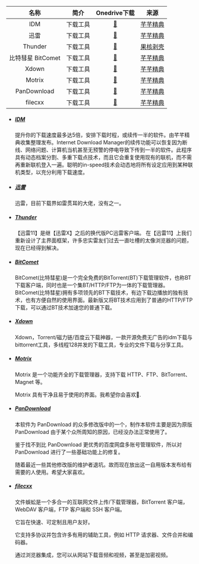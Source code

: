|       名称        |   简介   |                         Onedrive下载                         |                         来源                         |
| :---------------: | :------: | :----------------------------------------------------------: | :--------------------------------------------------: |
|        IDM        | 下载工具 | [🔰](https://tny6h-my.sharepoint.com/personal/jinmingyang_tny6h_onmicrosoft_com/Documents/Alist/%E6%88%91%E7%9A%84%E7%94%B5%E8%84%91/%E5%B7%A5%E5%85%B7/%E4%B8%8B%E8%BD%BD%E5%B7%A5%E5%85%B7/IDM.rar?avcmd=1) |       [芊芊精典](https://myqqjd.com/1731.html)       |
|       迅雷        | 下载工具 | [🔰](https://tny6h-my.sharepoint.com/:u:/g/personal/jinmingyang_tny6h_onmicrosoft_com/EaO9LDUpVzZJow9f341DQ-IBAJSQ-YP9ll15G3szKg-rNg?e=iwhpxz) |      [芊芊精典](https://myqqjd.com/35958.html)       |
|      Thunder      | 下载工具 | [🔰](https://tny6h-my.sharepoint.com/:u:/g/personal/jinmingyang_tny6h_onmicrosoft_com/ERlvxyAoacNPoMywfnWqYuIBBLA26BZmKA7gQvUf4un8YQ?e=IQ5Rca) | [果核剥壳](https://www.ghxi.com/thunder11green.html) |
| 比特彗星 BitComet | 下载工具 | [🔰](https://tny6h-my.sharepoint.com/:u:/g/personal/jinmingyang_tny6h_onmicrosoft_com/EaQ5Q-oVFNRLka15JV9LsvsBlBlbwUz_ff4PX-B04jFTYw?e=anqauU) | [芊芊精典](https://www.ghxi.com/thunder11green.html) |
|       Xdown       | 下载工具 | [🔰](https://tny6h-my.sharepoint.com/:u:/g/personal/jinmingyang_tny6h_onmicrosoft_com/EZHsy64Z4EdGqiGCXBq0IRsB6ZM0f6AxA1oadEZFGFnrvw?e=qP0Y4T) |       [芊芊精典](https://myqqjd.com/?s=Xdown)        |
|      Motrix       | 下载工具 | [🔰](https://tny6h-my.sharepoint.com/:u:/g/personal/jinmingyang_tny6h_onmicrosoft_com/EQgw8Fbv-UxFuu1tq31L2xMBLBA88BV2Oiym8_o33QxQdg?e=wWMR2r) |       [芊芊精典](https://myqqjd.com/?s=Motrix)       |
|    PanDownload    | 下载工具 | [🔰](https://tny6h-my.sharepoint.com/:u:/g/personal/jinmingyang_tny6h_onmicrosoft_com/EQjf0rOF9n5FrFurI2wpyC8B28rbhwfEZ-a1mbbVS7hyIg?e=W21k90) |    [芊芊精典](https://pandownload.net/index.html)    |
|      filecxx      | 下载工具 | [🔰](https://tny6h-my.sharepoint.com/:u:/g/personal/jinmingyang_tny6h_onmicrosoft_com/EZsbbQ93XvdOgtr7T2Whq3wBf__sRel2VJX1DvvpQ-7BcA?e=5V2j51) |      [芊芊精典](https://myqqjd.com/37231.html)       |

- ##### [IDM](https://myqqjd.com/1731.html)

  提升你的下载速度最多达5倍，安排下载时程，或续传一半的软件。由芊芊精典收集整理发布。Internet Download Manager的续传功能可以恢复因为断线、网络问题、计算机当机甚至无预警的停电导致下传到一半的软件。此程序具有动态档案分割、多重下载点技术，而且它会重复使用现有的联机，而不需再重新联机登入一遍。聪明的in-speed技术会动态地将所有设定应用到某种联机类型，以充分利用下载速度。

- ##### [迅雷](https://myqqjd.com/35958.html)

  迅雷，目前下载界如雷贯耳的大佬，没有之一。

- ##### [Thunder](https://www.ghxi.com/thunder11green.html)

  【迅雷11】是继【迅雷X】之后的换代版PC迅雷客户端。 在【迅雷11】上我们重新设计了主界面框架，许多忠实雷友们过去一直吐槽的太像浏览器的问题，现在已经得到解决。

- ##### [BitComet](https://myqqjd.com/4071.html)

  BitComet(比特彗星)是一个完全免费的BitTorrent(BT)下载管理软件，也称BT下载客户端，同时也是一个集BT/HTTP/FTP为一体的下载管理器。BitComet(比特彗星)拥有多项领先的BT下载技术，有边下载边播放的独有技术，也有方便自然的使用界面。最新版又将BT技术应用到了普通的HTTP/FTP下载，可以通过BT技术加速您的普通下载。

- ##### [Xdown](https://myqqjd.com/26659.html)

  Xdown，Torrent/磁力链/百度云下载神器，一款开源免费无广告的idm下载与bittorrent工具，多线程128并发的下载工具，专业的文件下载与分享工具。

- ##### [Motrix](https://github.com/agalwood/Motrix)

  Motrix 是一个功能齐全的下载管理器，支持下载 HTTP、FTP、BitTorrent、Magnet 等。

  Motrix 具有干净且易于使用的界面。我希望你会喜欢👻.

* ##### [PanDownload](https://pandownload.net/index.html)

  本软件为 PanDownload 的众多修改版中的一个，制作本软件主要是因为原版 PanDownload 由于某个众所周知的原因，已经没办法正常使用了。

  鉴于找不到比 PanDownload 更优秀的百度网盘多账号管理软件，所以对 PanDownload 进行了一些基础功能上的修复。

  随着最近一些其他修改版的维护者退坑。故而现在放出这一自用版本发布给有需要的人使用。希望大家喜欢。

- ##### [filecxx](https://github.com/filecxx/FileCentipede)

  文件蜈蚣是一个多合一的互联网文件上传/下载管理器，BitTorrent 客户端，WebDAV 客户端，FTP 客户端和 SSH 客户端。

  它旨在快速、可定制且用户友好。

  它支持多协议并包含许多有用的辅助工具，例如 HTTP 请求器、文件合并和编码器。

  通过浏览器集成，您可以从网站下载音频和视频，甚至是加密视频。
